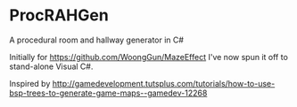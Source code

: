 # ProcRAHGen
A procedural room and hallway generator in C#

Initially for https://github.com/WoongGun/MazeEffect I've now spun it off to stand-alone Visual C#.

Inspired by http://gamedevelopment.tutsplus.com/tutorials/how-to-use-bsp-trees-to-generate-game-maps--gamedev-12268

